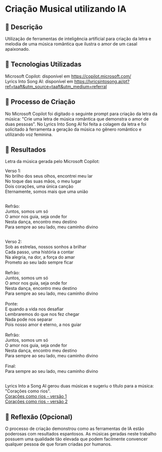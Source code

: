 # Criação Musical utilizando IA

## 📒 Descrição
Utilização de ferramentas de inteligência artificial para criação da letra e melodia de uma música romântica que ilustra o amor de um casal apaixonado.

## 🤖 Tecnologias Utilizadas
Microsoft Copilot: disponível em https://copilot.microsoft.com/ <br/>
Lyrics Into Song AI: disponível em https://lyricsintosong.ai/pt?ref=taaft&utm_source=taaft&utm_medium=referral <br/>

## 🧐 Processo de Criação
No Microsoft Copilot foi digitado o seguinte prompt para criação da letra da música: "Crie uma letra de música romântica que demonstra o amor de duas pessoas".
No Lyrics Into Song AI foi feita a colagem da letra e foi solicitado à ferramenta a geração da música no gênero romântico e utilizando voz feminina.

## 🚀 Resultados
Letra da música gerada pelo Microsoft Copilot:

Verso 1: <br/>
No brilho dos seus olhos, encontrei meu lar <br/>
No toque das suas mãos, o meu lugar <br/>
Dois corações, uma única canção <br/>
Eternamente, somos mais que uma união <br/>
<br/>

Refrão:<br/>
Juntos, somos um só<br/>
O amor nos guia, seja onde for<br/>
Nesta dança, encontro meu destino<br/>
Para sempre ao seu lado, meu caminho divino<br/>
<br/>

Verso 2:<br/>
Sob as estrelas, nossos sonhos a brilhar<br/>
Cada passo, uma história a contar<br/>
Na alegria, na dor, a força do amar<br/>
Prometo ao seu lado sempre ficar<br/>
<br/>
Refrão:<br/>
Juntos, somos um só<br/>
O amor nos guia, seja onde for<br/>
Nesta dança, encontro meu destino<br/>
Para sempre ao seu lado, meu caminho divino<br/>
<br/>
Ponte:<br/>
E quando a vida nos desafiar<br/>
Lembraremos do que nos fez chegar<br/>
Nada pode nos separar<br/>
Pois nosso amor é eterno, a nos guiar<br/>
<br/>
Refrão:<br/>
Juntos, somos um só<br/>
O amor nos guia, seja onde for<br/>
Nesta dança, encontro meu destino<br/>
Para sempre ao seu lado, meu caminho divino<br/>
<br/>
Final:<br/>
Para sempre ao seu lado, meu caminho divino<br/>
<br/>

Lyrics Into a Song AI gerou duas músicas e sugeriu o título para a música: "Corações como rios". <br/>
[Corações como rios - versão 1](https://github.com/ahfdeveloper/lab-natty-or-not/blob/main/Cora%C3%A7%C3%B5es%20como%20Rios%20-%20vers%C3%A3o%201.mp3) <br/>
[Corações como rios - versão 2](https://github.com/ahfdeveloper/lab-natty-or-not/blob/main/Cora%C3%A7%C3%B5es%20como%20Rios%20-%20vers%C3%A3o%202.mp3)


## 💭 Reflexão (Opcional)
O processo de criação demonstrou como as ferramentas de IA estão poderosas com resultados espantosos. As músicas geradas neste trabalho possuem uma qualidade tão elevada que podem facilmente convencer qualquer pessoa de que foram criadas por humanos.
